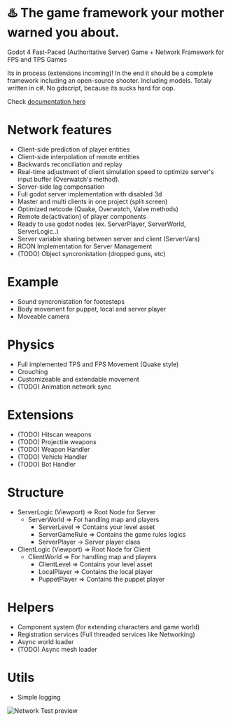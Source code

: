 # ♨️ The game framework your mother warned you about. 

Godot 4 Fast-Paced (Authoritative Server) Game + Network Framework for FPS and TPS Games

Its in process (extensions incoming)!
In the end it should be a complete framework including an open-source shooter. Including models.
Totaly written in c#. No gdscript, because its sucks hard for oop.

Check [documentation here](Docs/Manual/Framework.md)

# Network features
- Client-side prediction of player entities
- Client-side interpolation of remote entities
- Backwards reconciliation and replay
- Real-time adjustment of client simulation speed to optimize server's input buffer (Overwatch's method).
- Server-side lag compensation
- Full godot server implementation with disabled 3d
- Master and multi clients in one project (split screen)
- Optimized netcode (Quake, Overwatch, Valve methods)
- Remote de(activation) of player components
- Ready to use godot nodes (ex.  ServerPlayer,  ServerWorld, ServerLogic..)
- Server variable sharing between server and client (ServerVars)
- RCON Implementation for Server Management
- (TODO) Object syncronistation (dropped guns, etc)

# Example
-  Sound syncronistation for footesteps
-  Body movement for puppet, local and server player
-  Moveable camera

# Physics
- Full implemented TPS and FPS Movement (Quake style)
- Crouching
- Customizeable and extendable movement
- (TODO) Animation network sync

# Extensions
- (TODO) Hitscan weapons
- (TODO) Projectile weapons
- (TODO) Weapon Handler
- (TODO) Vehicle Handler
- (TODO) Bot Handler 

# Structure
- ServerLogic (Viewport) => Root Node for Server
   - ServerWorld => For handling map and players
      - ServerLevel => Contains your level asset
      - ServerGameRule => Contains the game rules logics
      - ServerPlayer -> Server player class
- ClientLogic (Viewport) => Root Node for Client
   - ClientWorld => For handling map and players
      - ClientLevel => Contains your level asset
      - LocalPlayer => Contains the local player
      - PuppetPlayer => Contains the puppet player

# Helpers
- Component system (for extending characters and game world)
- Registration services (Full threaded services like Networking)
- Async world loader
- (TODO) Async mesh loader

# Utils
- Simple logging

![Network Test preview](https://i.ibb.co/CKZ8nLj/net-preview.png "Network Test preview")

